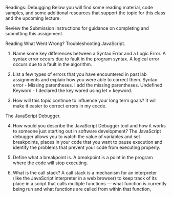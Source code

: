 Readings: Debugging
Below you will find some reading material, code samples, and some additional resources that support the topic for this class and the upcoming lecture.

Review the Submission Instructions for guidance on completing and submitting this assignment.

Reading
What Went Wrong? Troubleshooting JavaScript.

1. Name some key differences between a Syntax Error and a Logic Error.
A syntax error occurs due to fault in the program syntax. A logical error occurs due to a fault in the algorithm. 


2. List a few types of errors that you have encountered in past lab assignments and explain how you were able to correct them.
Syntax error - Missing parentheses. I add the missing parentheses.
Undefined Keyword -  I declared the key wored using let = keyword.

3. How will this topic continue to influence your long term goals? It will make it easier to correct errors in my cocde.


The JavaScript Debugger.

4. How would you describe the JavaScript Debugger tool and how it works to someone just starting out in software development?
The JavaScript debugger allows you to watch the value of variables and set breakpoints, places in your code that you want to pause execution and identify the problems that prevent your code from executing properly.


5. Define what a breakpoint is.
A breakpoint is a point in the program where the code will stop executing. 

6. What is the call stack?
A call stack is a mechanism for an interpreter (like the JavaScript interpreter in a web browser) to keep track of its place in a script that calls multiple functions — what function is currently being run and what functions are called from within that function, 

